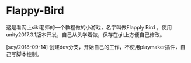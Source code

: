# Flappy-Bird
这是看网上siki老师的一个教程做的小游戏，名字叫做Flapply Bird ，使用unity2017.3.1版本开发，自己从头学着做，保存在git上方便自己修改。

[scy/2018-09-14]
创建dev分支，开始自己的工作，不使用playmaker插件，自己写脚本控制。
